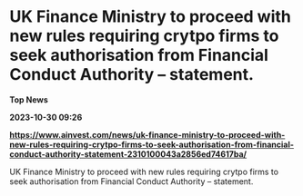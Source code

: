 # UK Finance Ministry to proceed with new rules requiring crytpo firms to seek authorisation from Financial Conduct Authority – statement.
**Top News**

**2023-10-30 09:26**

**https://www.ainvest.com/news/uk-finance-ministry-to-proceed-with-new-rules-requiring-crytpo-firms-to-seek-authorisation-from-financial-conduct-authority-statement-2310100043a2856ed74617ba/**

UK Finance Ministry to proceed with new rules requiring crytpo firms to seek authorisation from Financial Conduct Authority – statement.